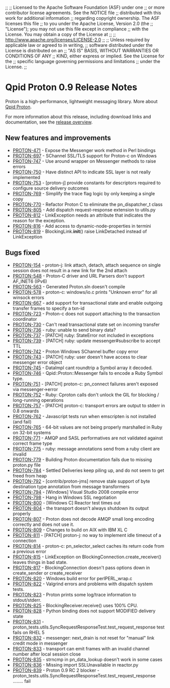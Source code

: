 ;;
;; Licensed to the Apache Software Foundation (ASF) under one
;; or more contributor license agreements.  See the NOTICE file
;; distributed with this work for additional information
;; regarding copyright ownership.  The ASF licenses this file
;; to you under the Apache License, Version 2.0 (the
;; "License"); you may not use this file except in compliance
;; with the License.  You may obtain a copy of the License at
;; 
;;   http://www.apache.org/licenses/LICENSE-2.0
;; 
;; Unless required by applicable law or agreed to in writing,
;; software distributed under the License is distributed on an
;; "AS IS" BASIS, WITHOUT WARRANTIES OR CONDITIONS OF ANY
;; KIND, either express or implied.  See the License for the
;; specific language governing permissions and limitations
;; under the License.
;;

# Qpid Proton 0.9 Release Notes

Proton is a high-performance, lightweight messaging library. More
about [Qpid Proton]({{site_url}}/proton/index.html).

For more information about this release, including download links and
documentation, see the [release overview](index.html).


## New features and improvements

 - [PROTON-471](https://issues.apache.org/jira/browse/PROTON-471) - Expose the Messenger work method in Perl bindings
 - [PROTON-697](https://issues.apache.org/jira/browse/PROTON-697) - SChannel SSL/TLS support for Proton-c on Windows
 - [PROTON-747](https://issues.apache.org/jira/browse/PROTON-747) - Use around wrapper on Messenger methods to raise errors
 - [PROTON-750](https://issues.apache.org/jira/browse/PROTON-750) - Have distinct API to indicate SSL layer is not really implemented
 - [PROTON-753](https://issues.apache.org/jira/browse/PROTON-753) - [proton-j] provide constants for descriptors required to configure source delivery outcomes
 - [PROTON-769](https://issues.apache.org/jira/browse/PROTON-769) - Simplify the trace flag logic by only keeping a single copy
 - [PROTON-770](https://issues.apache.org/jira/browse/PROTON-770) - Refactor Proton C to eliminate the pn_dispatcher_t class
 - [PROTON-805](https://issues.apache.org/jira/browse/PROTON-805) - Add dispatch request-response extension to utils.py
 - [PROTON-812](https://issues.apache.org/jira/browse/PROTON-812) - LinkException needs an attribute that indicates the reason for the exception.
 - [PROTON-816](https://issues.apache.org/jira/browse/PROTON-816) - Add access to dynamic-node-properties in termini
 - [PROTON-819](https://issues.apache.org/jira/browse/PROTON-819) - BlockingLink.__init__() raise LinkDetached instead of LinkException

## Bugs fixed

 - [PROTON-154](https://issues.apache.org/jira/browse/PROTON-154) - proton-j: link attach, detach, attach sequence on single session does not result in a new link for the 2nd attach
 - [PROTON-548](https://issues.apache.org/jira/browse/PROTON-548) - Proton-C driver and URL Parsers don't support AF_INET6 (IPv6)
 - [PROTON-563](https://issues.apache.org/jira/browse/PROTON-563) - Generated Proton.sln doesn't compile
 - [PROTON-578](https://issues.apache.org/jira/browse/PROTON-578) - proton-c: windows/io.c prints "Unknown error" for all winsock errors
 - [PROTON-667](https://issues.apache.org/jira/browse/PROTON-667) - add support for transactional state and enable outgoing transfer frames to specify a txn-id
 - [PROTON-723](https://issues.apache.org/jira/browse/PROTON-723) - Proton-c does not support attaching to the transaction coordinator
 - [PROTON-730](https://issues.apache.org/jira/browse/PROTON-730) - Can't read transactional state set on incoming transfer
 - [PROTON-736](https://issues.apache.org/jira/browse/PROTON-736) - ruby: unable to send binary data?
 - [PROTON-737](https://issues.apache.org/jira/browse/PROTON-737) - [PATCH] ruby: StateError not included in exceptions
 - [PROTON-739](https://issues.apache.org/jira/browse/PROTON-739) - [PATCH] ruby: update messenger#subscribe to accept TTL
 - [PROTON-742](https://issues.apache.org/jira/browse/PROTON-742) - Proton Windows SChannel buffer copy error
 - [PROTON-743](https://issues.apache.org/jira/browse/PROTON-743) - [PATCH] ruby: user doesn't have access to clear messenger error object
 - [PROTON-745](https://issues.apache.org/jira/browse/PROTON-745) - DataImpl cant roundtrip a Symbol array it decoded.
 - [PROTON-746](https://issues.apache.org/jira/browse/PROTON-746) - Qpid::Proton::Messenger fails to encode a Ruby Symbol type.
 - [PROTON-751](https://issues.apache.org/jira/browse/PROTON-751) - [PATCH] proton-c: pn_connect failures aren't exposed via messenger-&gt;error
 - [PROTON-752](https://issues.apache.org/jira/browse/PROTON-752) - Ruby: Cproton calls don't unlock the GIL for blocking / long-running operations
 - [PROTON-757](https://issues.apache.org/jira/browse/PROTON-757) - [PATCH] proton-c: transport errors are output to stderr in 0.8 onwards
 - [PROTON-762](https://issues.apache.org/jira/browse/PROTON-762) - Javascript tests run when emscripten is not installed (and fail)
 - [PROTON-765](https://issues.apache.org/jira/browse/PROTON-765) - 64-bit values are not being properly marshalled in Ruby on 32-bit systems
 - [PROTON-771](https://issues.apache.org/jira/browse/PROTON-771) - AMQP and SASL performatives are not validated against correct frame type
 - [PROTON-775](https://issues.apache.org/jira/browse/PROTON-775) - ruby: message annotations send from a ruby client are invalid
 - [PROTON-779](https://issues.apache.org/jira/browse/PROTON-779) - Building Proton documentation fails due to missing proton.py file
 - [PROTON-784](https://issues.apache.org/jira/browse/PROTON-784) - Settled Deliveries keep piling up, and do not seem to get freed from heap
 - [PROTON-792](https://issues.apache.org/jira/browse/PROTON-792) - [contrib/proton-jms] remove stale support of byte destination type annotation from message transformers
 - [PROTON-794](https://issues.apache.org/jira/browse/PROTON-794) - [Windows] Visual Studio 2008 compile error
 - [PROTON-798](https://issues.apache.org/jira/browse/PROTON-798) - Hang in Windows SSL negotiation
 - [PROTON-800](https://issues.apache.org/jira/browse/PROTON-800) - [Windows C] Reactor test times out
 - [PROTON-804](https://issues.apache.org/jira/browse/PROTON-804) - the transport doesn't always shutdown its output properly
 - [PROTON-807](https://issues.apache.org/jira/browse/PROTON-807) - Proton does not decode AMQP small long encoding correctly and does not use it.
 - [PROTON-809](https://issues.apache.org/jira/browse/PROTON-809) - Changes to build on AIX with IBM XL C
 - [PROTON-811](https://issues.apache.org/jira/browse/PROTON-811) - [PATCH] proton-j: no way to implement idle timeout of a connection
 - [PROTON-814](https://issues.apache.org/jira/browse/PROTON-814) - proton-c: pn_selector_select caches its return code from a previous error
 - [PROTON-815](https://issues.apache.org/jira/browse/PROTON-815) - LinkException on BlockingConnection.create_receiver() leaves things in bad state.
 - [PROTON-817](https://issues.apache.org/jira/browse/PROTON-817) - BlockingConnection doesn't pass options down in create_sender or create_receiver
 - [PROTON-820](https://issues.apache.org/jira/browse/PROTON-820) - Windows build error for perlPERL_wrap.c
 - [PROTON-822](https://issues.apache.org/jira/browse/PROTON-822) - Valgrind errors and problems with dispatch system tests.
 - [PROTON-823](https://issues.apache.org/jira/browse/PROTON-823) - Proton prints some log/trace information to stdout/stderr.
 - [PROTON-825](https://issues.apache.org/jira/browse/PROTON-825) - BlockingReceiver.receive() uses 100% CPU.
 - [PROTON-828](https://issues.apache.org/jira/browse/PROTON-828) - Python binding does not support MODIFIED delivery state
 - [PROTON-831](https://issues.apache.org/jira/browse/PROTON-831) - proton_tests.utils.SyncRequestResponseTest.test_request_response test fails on RHEL 5
 - [PROTON-832](https://issues.apache.org/jira/browse/PROTON-832) - messenger: next_drain is not reset for "manual" link credit mode in messenger
 - [PROTON-833](https://issues.apache.org/jira/browse/PROTON-833) - transport can emit frames with an invalid channel number after local session close
 - [PROTON-835](https://issues.apache.org/jira/browse/PROTON-835) - strncmp in pn_data_lookup doesn't work in some cases
 - [PROTON-836](https://issues.apache.org/jira/browse/PROTON-836) - Missing import SSLUnavailable in reactor.py
 - [PROTON-839](https://issues.apache.org/jira/browse/PROTON-839) - Proton 0.9 RC 2 blocker - proton_tests.utils.SyncRequestResponseTest.test_request_response ........ fail